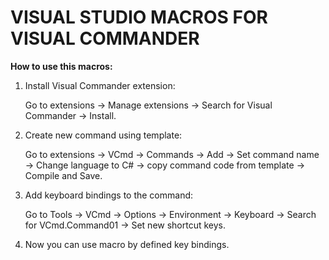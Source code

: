 # VISUAL STUDIO MACROS FOR VISUAL COMMANDER

**How to use this macros:**
1. Install Visual Commander extension:

    Go to extensions -> Manage extensions -> Search for Visual Commander -> Install.

2. Create new command using template:

    Go to extensions -> VCmd -> Commands -> Add -> Set command name -> Change language to C# -> copy command code from template -> Compile and Save.

3. Add keyboard bindings to the command:

    Go to Tools -> VCmd -> Options -> Environment -> Keyboard -> Search for VCmd.Command01 -> Set new shortcut keys.

4. Now you can use macro by defined key bindings.
